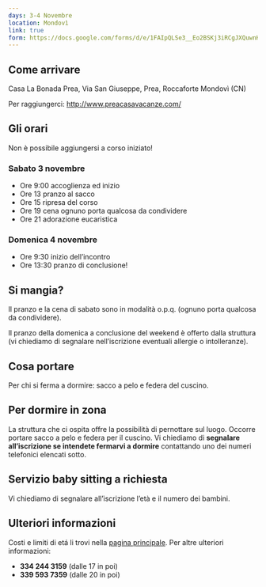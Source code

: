 ```yaml
---
days: 3-4 Novembre
location: Mondovì
link: true
form: https://docs.google.com/forms/d/e/1FAIpQLSe3__Eo2BSKj3iRCgJXQuwnKmN8qMqbA4-nWdpJyRAzkKJRYw/viewform
---
```


## Come arrivare
Casa La Bonada Prea,
Via San Giuseppe, Prea,
Roccaforte Mondovì (CN)

Per raggiungerci: <http://www.preacasavacanze.com/>


## Gli orari

Non è possibile aggiungersi a corso iniziato!

### Sabato 3 novembre 
- Ore 9:00 accoglienza ed inizio
- Ore 13 pranzo al sacco
- Ore 15 ripresa del corso
- Ore 19 cena ognuno porta qualcosa da condividere
- Ore 21 adorazione eucaristica

### Domenica 4 novembre
- Ore 9:30 inizio dell’incontro
- Ore 13:30 pranzo di conclusione!

## Si mangia?
Il pranzo e la cena di sabato sono in modalità o.p.q. (ognuno porta qualcosa da condividere).

Il pranzo della domenica a conclusione del weekend è offerto dalla struttura (vi chiediamo di segnalare nell’iscrizione eventuali allergie o intolleranze).

## Cosa portare
Per chi si ferma a dormire: sacco a pelo e federa del cuscino.

## Per dormire in zona
La struttura che ci ospita offre la possibilità di pernottare sul luogo. Occorre portare sacco a pelo e federa per il cuscino. Vi chiediamo di **segnalare all’iscrizione se intendete fermarvi a dormire** contattando uno dei numeri telefonici elencati sotto.

## Servizio baby sitting a richiesta
Vi chiediamo di segnalare all’iscrizione l’età e il numero dei bambini.

## Ulteriori informazioni

Costi e limiti di etá li trovi nella [pagina principale]({{site.baseurl}}/). Per altre ulteriori informazioni:

- **334 244 3159** (dalle 17 in poi)
- **339 593 7359** (dalle 20 in poi)